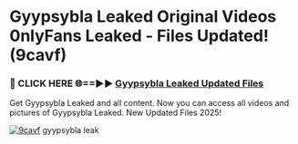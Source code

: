 # Gyypsybla Leaked Original Videos 0nlyFans Leaked - Files Updated! (9cavf)

<h3>🔴 CLICK HERE 🌐==►► <a href="https://tinyurl.com/x26r9saj" rel="nofollow">Gyypsybla Leaked Updated Files</a></h3>

Get Gyypsybla Leaked and all content. Now you can access all videos and pictures of Gyypsybla Leaked. New Updated Files 2025!

[![9cavf](https://i.imgur.com/LkgZPqh.gif)](https://tinyurl.com/x26r9saj)
gyypsybla leak